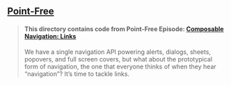 ## [Point-Free](https://www.pointfree.co)

> #### This directory contains code from Point-Free Episode: [Composable Navigation: Links](https://www.pointfree.co/episodes/ep227-composable-navigation-links)
>
> We have a single navigation API powering alerts, dialogs, sheets, popovers, and full screen covers, but what about the prototypical form of navigation, the one that everyone thinks of when they hear “navigation”? It’s time to tackle links.
